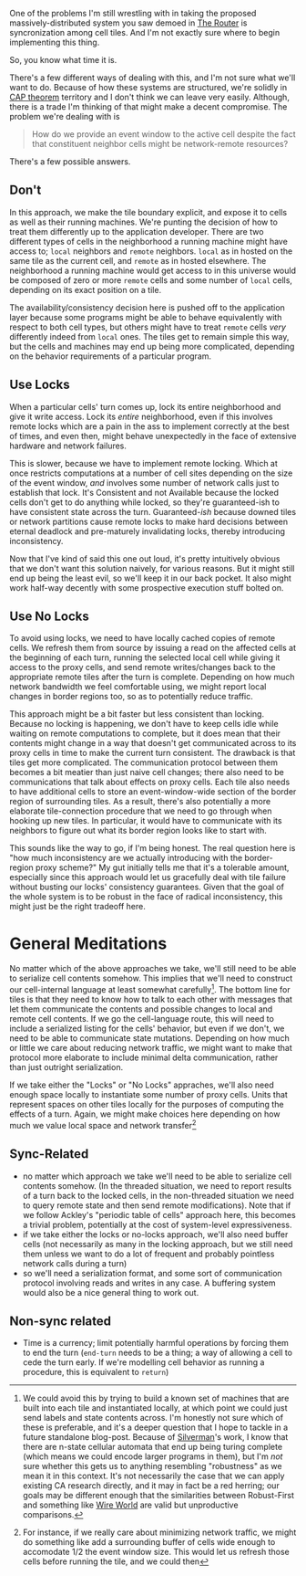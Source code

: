 One of the problems I'm still wrestling with in taking the proposed massively-distributed system you saw demoed in [The Router](http://langnostic.inaimathi.ca/posts/the-router) is syncronization among cell tiles. And I'm not exactly sure where to begin implementing this thing.

So, you know what time it is.

There's a few different ways of dealing with this, and I'm not sure what we'll want to do. Because of how these systems are structured, we're solidly in [CAP theorem](http://robertgreiner.com/2014/08/cap-theorem-revisited/) territory and I don't think we can leave very easily. Although, there is a trade I'm thinking of that might make a decent compromise. The problem we're dealing with is

> How do we provide an event window to the active cell despite the fact that constituent neighbor cells might be network-remote resources?

There's a few possible answers.

## Don't

In this approach, we make the tile boundary explicit, and expose it to cells as well as their running machines. We're punting the decision of how to treat them differently up to the application developer. There are two different types of cells in the neighborhood a running machine might have access to; `local` neighbors and `remote` neighbors. `local` as in hosted on the same tile as the current cell, and `remote` as in hosted elsewhere. The neighborhood a running machine would get access to in this universe would be composed of zero or more `remote` cells and some number of `local` cells, depending on its exact position on a tile.

The availability/consistency decision here is pushed off to the application layer because some programs might be able to behave equivalently with respect to both cell types, but others might have to treat `remote` cells _very_ differently indeed from `local` ones. The tiles get to remain simple this way, but the cells and machines may end up being more complicated, depending on the behavior requirements of a particular program.

## Use Locks

When a particular cells' turn comes up, lock its entire neighborhood and give it write access. Lock its _entire_ neighborhood, even if this involves remote locks which are a pain in the ass to implement correctly at the best of times, and even then, might behave unexpectedly in the face of extensive hardware and network failures.

This is slower, because we have to implement remote locking. Which at once restricts computations at a number of cell sites depending on the size of the event window, _and_ involves some number of network calls just to establish that lock. It's Consistent and not Available because the locked cells don't get to do anything while locked, so they're guaranteed-ish to have consistent state across the turn. Guaranteed-_ish_ because downed tiles or network partitions cause remote locks to make hard decisions between eternal deadlock and pre-maturely invalidating locks, thereby introducing inconsistency.

Now that I've kind of said this one out loud, it's pretty intuitively obvious that we don't want this solution naively, for various reasons. But it might still end up being the least evil, so we'll keep it in our back pocket. It also might work half-way decently with some prospective execution stuff bolted on.

## Use No Locks

To avoid using locks, we need to have locally cached copies of remote cells. We refresh them from source by issuing a read on the affected cells at the beginning of each turn, running the selected local cell while giving it access to the proxy cells, and send remote writes/changes back to the appropriate remote tiles after the turn is complete. Depending on how much network bandwidth we feel comfortable using, we might report local changes in border regions too, so as to potentially reduce traffic.

This approach might be a bit faster but less consistent than locking. Because no locking is happening, we don't have to keep cells idle while waiting on remote computations to complete, but it does mean that their contents might change in a way that doesn't get communicated across to its proxy cells in time to make the current turn consistent. The drawback is that tiles get more complicated. The communication protocol between them becomes a bit meatier than just naive cell changes; there also need to be communications that talk about effects on proxy cells. Each tile also needs to have additional cells to store an event-window-wide section of the border region of surrounding tiles. As a result, there's also potentially a more elaborate tile-connection procedure that we need to go through when hooking up new tiles. In particular, it would have to communicate with its neighbors to figure out what its border region looks like to start with.

This sounds like the way to go, if I'm being honest. The real question here is "how much inconsistency are we actually introducing with the border-region proxy scheme?" My gut initially tells me that it's a tolerable amount, especially since this approach would let us gracefully deal with tile failure without busting our locks' consistency guarantees. Given that the goal of the whole system is to be robust in the face of radical inconsistency, this might just be the right tradeoff here.

# General Meditations

No matter which of the above approaches we take, we'll still need to be able to serialize cell contents somehow. This implies that we'll need to construct our cell-internal language at least somewhat carefully[^we-could-avoid]. The bottom line for tiles is that they need to know how to talk to each other with messages that let them communicate the contents and possible changes to local and remote cell contents. If we go the cell-language route, this will need to include a serialized listing for the cells' behavior, but even if we don't, we need to be able to communicate state mutations. Depending on how much or little we care about reducing network traffic, we might want to make that protocol more elaborate to include minimal delta communication, rather than just outright serialization.

[^we-could-avoid]: We could avoid this by trying to build a known set of machines that are built into each tile and instantiated locally, at which point we could just send labels and state contents across. I'm honestly not sure which of these is preferable, and it's a deeper question that I hope to tackle in a future standalone blog-post. Because of [Silverman]()'s work, I know that there are n-state cellular automata that end up being turing complete (which means we could encode larger programs in them), but I'm _not_ sure whether this gets us to anything resembling "robustness" as we mean it in this context. It's not necessarily the case that we can apply existing CA research directly, and it may in fact be a red herring; our goals may be different enough that the similarities between Robust-First and something like [Wire World](TODO) are valid but unproductive comparisons.

If we take either the "Locks" or "No Locks" appraches, we'll also need enough space locally to instantiate some number of proxy cells. Units that represent spaces on other tiles locally for the purposes of computing the effects of a turn. Again, we might make choices here depending on how much we value local space and network transfer[^for-instance-we-might]

[^for-instance-we-might]: For instance, if we really care about minimizing network traffic, we might do something like add a surrounding buffer of cells wide enough to accomodate 1/2 the event window size. This would let us refresh those cells before running the tile, and we could then

## Sync-Related

- no matter which approach we take we'll need to be able to serialize cell contents somehow. (In the threaded situation, we need to report results of a turn back to the locked cells, in the non-threaded situation we need to query remote state and then send remote modifications). Note that if we follow Ackley's "periodic table of cells" approach here, this becomes a trivial problem, potentially at the cost of system-level expressiveness.
- if we take either the locks or no-locks approach, we'll also need buffer cells (not necessarily as many in the locking approach, but we still need them unless we want to do a lot of frequent and probably pointless network calls during a turn)
- so we'll need a serialization format, and some sort of communication protocol involving reads and writes in any case. A buffering system would also be a nice general thing to work out.

## Non-sync related

- Time is a currency; limit potentially harmful operations by forcing them to end the turn (`end-turn` needs to be a thing; a way of allowing a cell to cede the turn early. If we're modelling cell behavior as running a procedure, this is equivalent to `return`)
